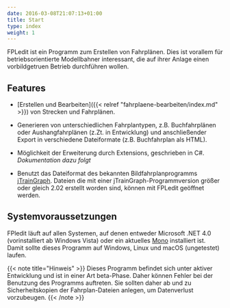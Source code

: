 ```yaml
---
date: 2016-03-08T21:07:13+01:00
title: Start
type: index
weight: 1
---
```


FPLedit ist ein Programm zum Erstellen von Fahrplänen. Dies ist vorallem für betriebsorientierte Modellbahner interessant, die auf ihrer Anlage einen vorbildgetruen Betrieb durchführen wollen.

## Features
- [Erstellen und Bearbeiten]({{< relref "fahrplaene-bearbeiten/index.md" >}}) von Strecken und Fahrplänen.

- Generieren von unterschiedlichen Fahrplantypen, z.B. Buchfahrplänen oder Aushangfahrplänen (z.Zt. in Entwicklung) und anschließender Export in verschiedene Dateiformate (z.B. Buchfahrplan als HTML).

- Möglichkeit der Erweiterung durch Extensions, geschrieben in C#. *Dokumentation dazu folgt*

- Benutzt das Dateiformat des bekannten Bildfahrplanprogramms [jTrainGraph](http://kinzigtalbahn.bplaced.net/homepage/programme.html). Dateien die mit einer jTrainGraph-Programmversion größer oder gleich 2.02 erstellt worden sind, können mit FPLedit geöffnet werden.

## Systemvoraussetzungen
FPledit läuft auf allen Systemen, auf denen entweder Microsoft .NET 4.0 (vorinstalliert ab Windows Vista) oder ein aktuelles [Mono](http://www.mono-project.com/) installiert ist. Damit sollte dieses Programm auf Windows, Linux und macOS (ungetestet) laufen.

{{< note title="Hinweis" >}}
Dieses Programm befindet sich unter aktiver Entwicklung und ist in einer Art beta-Phase. Daher können Fehler bei der Benutzung des Programms auftreten. Sie sollten daher ab und zu Sicherheitskopien der Fahrplan-Dateien anlegen, um Datenverlust vorzubeugen.
{{< /note >}}
